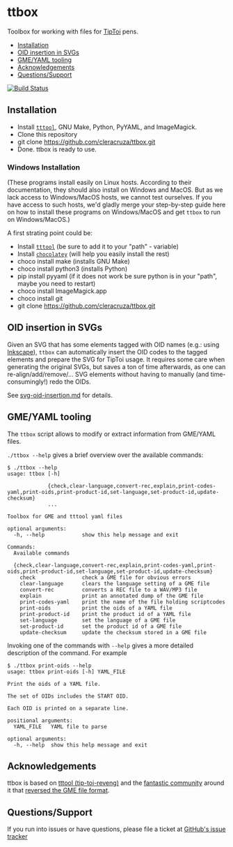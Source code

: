 # ttbox

Toolbox for working with files for [TipToi](https://www.tiptoi.com/) pens.

* [Installation](#installation)
* [OID insertion in SVGs](#oid-insertion-in-svgs)
* [GME/YAML tooling](#gmeyaml-tooling)
* [Acknowledgements](#acknowledgements)
* [Questions/Support](#questionssupport)

[![Build Status](https://github.com/cleracruza/ttbox/actions/workflows/ci.yaml/badge.svg)](https://github.com/cleracruza/ttbox-private/actions/workflows/ci.yaml)

## Installation

* Install [`tttool`](https://github.com/entropia/tip-toi-reveng), GNU Make, Python, PyYAML, and ImageMagick.
* Clone this repository
* git clone https://github.com/cleracruza/ttbox.git
* Done. ttbox is ready to use.

### Windows Installation
  
  (These programs install easily on Linux hosts. According to their
  documentation, they should also install on Windows and MacOS. But as
  we lack access to Windows/MacOS hosts, we cannot test ourselves. If
  you have access to such hosts, we'd gladly merge your step-by-step
  guide here on how to install these programs on Windows/MacOS and get
  `ttbox` to run on Windows/MacOS.)

A first strating point could be:
* Install [`tttool`](https://github.com/entropia/tip-toi-reveng) (be sure to add it to your "path" - variable)
* Install [`chocolatey`](https://chocolatey.org/install) (will help you easily install the rest)
* choco install make (installs GNU Make)
* choco install python3 (installs Python)
* pip install pyyaml (if it does not work be sure python is in your "path", maybe you need to restart)
* choco install ImageMagick.app
* choco install git
* git clone https://github.com/cleracruza/ttbox.git


## OID insertion in SVGs

Given an SVG that has some elements tagged with OID names (e.g.: using [Inkscape](https://inkscape.org/)), `ttbox` can automatically insert the OID codes to the tagged elements and prepare the SVG for TipToi usage. It requires some care when generating the original SVGs, but saves a ton of time afterwards, as one can re-align/add/remove/... SVG elements without having to manually (and time-consumingly!) redo the OIDs.

See [svg-oid-insertion.md](svg-oid-insertion.md) for details.

## GME/YAML tooling

The `ttbox` script allows to modify or extract information from GME/YAML files.

`./ttbox --help` gives a brief overview over the available commands:

```
$ ./ttbox --help
usage: ttbox [-h]
             
             {check,clear-language,convert-rec,explain,print-codes-yaml,print-oids,print-product-id,set-language,set-product-id,update-checksum}
             ...

Toolbox for GME and tttool yaml files

optional arguments:
  -h, --help            show this help message and exit

Commands:
  Available commands

  {check,clear-language,convert-rec,explain,print-codes-yaml,print-oids,print-product-id,set-language,set-product-id,update-checksum}
    check               check a GME file for obvious errors
    clear-language      clears the language setting of a GME file
    convert-rec         converts a REC file to a WAV/MP3 file
    explain             print an annotated dump of the GME file
    print-codes-yaml    print the name of the file holding scriptcodes
    print-oids          print the oids of a YAML file
    print-product-id    print the product id of a YAML file
    set-language        set the language of a GME file
    set-product-id      set the product id of a GME file
    update-checksum     update the checksum stored in a GME file
```

Invoking one of the commands with `--help` gives a more detailed description of the command. For example

```
$ ./ttbox print-oids --help
usage: ttbox print-oids [-h] YAML_FILE

Print the oids of a YAML file.

The set of OIDs includes the START OID.

Each OID is printed on a separate line.

positional arguments:
  YAML_FILE   YAML file to parse

optional arguments:
  -h, --help  show this help message and exit
```

## Acknowledgements

ttbox is based on [tttool (tip-toi-reveng)](https://github.com/entropia/tip-toi-reveng) and the [fantastic community](https://lists.nomeata.de/mailman/listinfo/tiptoi) around it that [reversed the GME file format](https://github.com/entropia/tip-toi-reveng/blob/master/GME-Format.md).

## Questions/Support

If you run into issues or have questions, please file a ticket at [GitHub's issue tracker](https://github.com/cleracruza/ttbox/issues/new)
